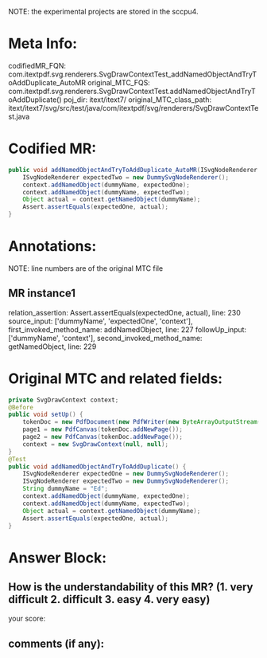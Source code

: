 NOTE: the experimental projects are stored in the sccpu4.

# Meta Info:
codifiedMR_FQN:
com.itextpdf.svg.renderers.SvgDrawContextTest_addNamedObjectAndTryToAddDuplicate_AutoMR
original_MTC_FQS:
com.itextpdf.svg.renderers.SvgDrawContextTest.addNamedObjectAndTryToAddDuplicate()
poj_dir:
itext/itext7/
original_MTC_class_path:
itext/itext7/svg/src/test/java/com/itextpdf/svg/renderers/SvgDrawContextTest.java

# Codified MR:
```java
public void addNamedObjectAndTryToAddDuplicate_AutoMR(ISvgNodeRenderer expectedOne, String dummyName, SvgDrawContext context) {
    ISvgNodeRenderer expectedTwo = new DummySvgNodeRenderer();
    context.addNamedObject(dummyName, expectedOne);
    context.addNamedObject(dummyName, expectedTwo);
    Object actual = context.getNamedObject(dummyName);
    Assert.assertEquals(expectedOne, actual);
}
```

# Annotations:
NOTE: line numbers are of the original MTC file
## MR instance1
relation_assertion: Assert.assertEquals(expectedOne, actual), line: 230 
source_input: ['dummyName', 'expectedOne', 'context'], first_invoked_method_name: addNamedObject, line: 227 
followUp_input: ['dummyName', 'context'], second_invoked_method_name: getNamedObject, line: 229 


# Original MTC and related fields:
```java
private SvgDrawContext context;
@Before
public void setUp() {
    tokenDoc = new PdfDocument(new PdfWriter(new ByteArrayOutputStream()));
    page1 = new PdfCanvas(tokenDoc.addNewPage());
    page2 = new PdfCanvas(tokenDoc.addNewPage());
    context = new SvgDrawContext(null, null);
}
@Test
public void addNamedObjectAndTryToAddDuplicate() {
    ISvgNodeRenderer expectedOne = new DummySvgNodeRenderer();
    ISvgNodeRenderer expectedTwo = new DummySvgNodeRenderer();
    String dummyName = "Ed";
    context.addNamedObject(dummyName, expectedOne);
    context.addNamedObject(dummyName, expectedTwo);
    Object actual = context.getNamedObject(dummyName);
    Assert.assertEquals(expectedOne, actual);
}

```


# Answer Block: 
## How is the understandability of this MR? (1. very difficult 2. difficult 3. easy 4. very easy)
your score: 
## comments (if any): 
```txt

```